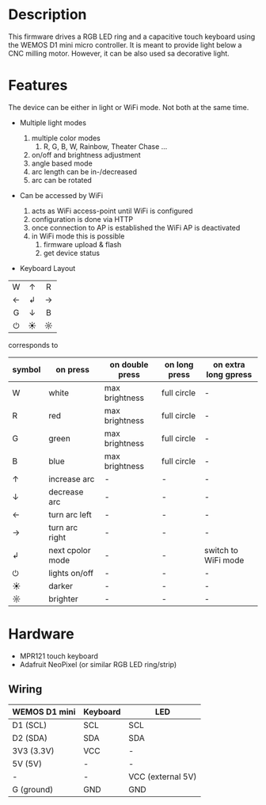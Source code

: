 # Description 

This firmware drives a RGB LED ring and a capacitive touch keyboard using the WEMOS D1 mini micro controller. 
It is meant to provide light below a CNC milling motor.
However, it can be also used sa decorative light.   
 
# Features

The device can be either in light or WiFi mode. 
Not both at the same time.

+ Multiple light modes
  1. multiple color modes
     1. R, G, B, W, Rainbow, Theater Chase ... 
  1. on/off and brightness adjustment
  1. angle based mode
    1. arc length can be in-/decreased
    2. arc can be rotated 
 
+ Can be accessed by WiFi  
  1. acts as WiFi access-point until WiFi is configured
  1. configuration is done via HTTP 
  1. once connection to AP is established the WiFi AP is deactivated
  1. in WiFi mode this is possible
     1. firmware upload & flash
     1. get device status

+ Keyboard Layout

|   |   |   |
|:-:|:-:|:-:|
| W | ↑ | R |
| ← | ↲ | → |
| G | ↓ | B |
| ⏻| ☀ | ☼ |

corresponds to

| symbol | on press | on double press | on long press | on extra long gpress |
| ---    | ---      | ---             | ---           | ---                  |
| W | white            | max brightness | full circle | - |
| R | red              | max brightness | full circle | - |
| G | green            | max brightness | full circle | - |
| B | blue             | max brightness | full circle | - |
| ↑ | increase arc     | - | - | - |
| ↓ | decrease arc     | - | - | - |
| ← | turn arc left    | - | - | - |
| → | turn arc right   | - | - | - |
|↲  | next cpolor mode | - | - | switch to WiFi mode |
| ⏻| lights on/off    | - | - | - |
| ☀ | darker           | - | - | - |
| ☼ | brighter         | - | - | - |

# Hardware

 + MPR121 touch keyboard
 + Adafruit NeoPixel (or similar RGB LED ring/strip)
 
## Wiring

| WEMOS D1 mini | Keyboard | LED |
|---            | ---      |---  |
| D1 (SCL)      | SCL      | SCL |
| D2 (SDA)      | SDA      | SDA |
| 3V3 (3.3V)    | VCC      | -   |
| 5V (5V)       | -        | -   |
| -             | -        | VCC (external 5V) |
| G (ground)    | GND      | GND |
